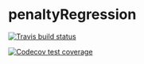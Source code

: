 # penaltyRegression
  <!-- badges: start -->
  [![Travis build status](https://travis-ci.org/schi006/penaltyRegression.svg?branch=master)](https://travis-ci.org/schi006/penaltyRegression)
  <!-- badges: end -->
  <!-- badges: start -->
  [![Codecov test coverage](https://codecov.io/gh/schi006/penaltyRegression/branch/master/graph/badge.svg)](https://codecov.io/gh/schi006/penaltyRegression?branch=master)
  <!-- badges: end -->
  
